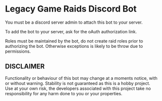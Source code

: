 # Legacy Game Raids Discord Bot

You must be a discord server admin to attach this bot to your server.

To add the bot to your server, ask for the oAuth authorization link.

Roles must be maintained by the bot, do not create raid roles prior to authorizing the bot.
Otherwise exceptions is likely to be throw due to permissions.

## DISCLAIMER
Functionality or behaviour of this bot may change at a moments notice, with or without warning.
Stability is not guaranteed as this is a hobby project.
Use at your own risk, the developers associated with this project take no responsibility for any harm done to you or your properties.